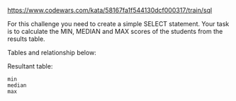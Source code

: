 https://www.codewars.com/kata/58167fa1f544130dcf000317/train/sql

For this challenge you need to create a simple SELECT statement. Your task is to calculate the MIN, MEDIAN and MAX scores of the students from the results table.

Tables and relationship below:

Resultant table:
```
min
median
max
```
